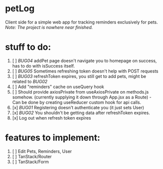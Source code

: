 # petLog

Client side for a simple web app for tracking reminders exclusively for pets.
<br/>_Note: The project is nowhere near finished._

# stuff to do:

1. [ ] _BUG04_ addPet page doesn't navigate you to homepage on success, has to do with isSuccess itself.
2. [ ] _BUG05_ Sometimes refreshing token doesn't help with POST requests
3. [ ] _BUG03_ refreshToken expires, you still get to add pets, might be related to _BUG02_
4. [ ] Add "reminders" cache on useQuery hook
5. [ ] Should provide axiosPrivate from useAxiosPrivate on methods.js somehow. (currently supplying it down through App.jsx as a Route) - Can be done by creating useReducer custom hook for api calls.
6. [x] _BUG01_ Registering doesn't authenticate you (it just sets User)
7. [x] _BUG02_ You shouldn't be getting data after refreshToken expires.
8. [x] Log out when refresh token expires

# features to implement:

1.  [ ] Edit Pets, Reminders, User
2.  [ ] TanStack/Router
3.  [ ] TanStack/Form
